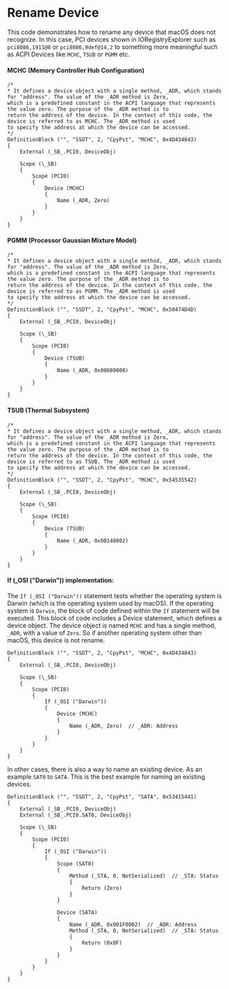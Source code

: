 # Rename Device

This code demonstrates how to rename any device that macOS does not recognize. In this case, PCI devices shown in IORegistryExplorer such as `pci8086,1911@8` or `pci8086,9def@14,2` to something more meaningful such as ACPI Devices like `MCHC`, `TSUB` or `PGMM` etc.

#### MCHC (Memory Controller Hub Configuration)

```asl
/*
* It defines a device object with a single method, _ADR, which stands for "address". The value of the _ADR method is Zero, 
which is a predefined constant in the ACPI language that represents the value zero. The purpose of the _ADR method is to 
return the address of the device. In the context of this code, the device is referred to as MCHC. The _ADR method is used
to specify the address at which the device can be accessed.
*/
DefinitionBlock ("", "SSDT", 2, "CpyPst", "MCHC", 0x4D434843)
{
    External (_SB_.PCI0, DeviceObj)

    Scope (\_SB)
    {
        Scope (PCI0)
        {
            Device (MCHC)
            {
                Name (_ADR, Zero)
            }
        }
    }
}
```

#### PGMM (Processor Gaussian Mixture Model)

```asl
/*
* It defines a device object with a single method, _ADR, which stands for "address". The value of the _ADR method is Zero, 
which is a predefined constant in the ACPI language that represents the value zero. The purpose of the _ADR method is to 
return the address of the device. In the context of this code, the device is referred to as PGMM. The _ADR method is used
to specify the address at which the device can be accessed.
*/
DefinitionBlock ("", "SSDT", 2, "CpyPst", "MCHC", 0x50474D4D)
{
    External (_SB_.PCI0, DeviceObj)

    Scope (\_SB)
    {
        Scope (PCI0)
        {
            Device (TSUB)
            {
                Name (_ADR, 0x00080000)
            }
        }
    }
}
```

#### TSUB (Thermal Subsystem)

```asl
/*
* It defines a device object with a single method, _ADR, which stands for "address". The value of the _ADR method is Zero, 
which is a predefined constant in the ACPI language that represents the value zero. The purpose of the _ADR method is to 
return the address of the device. In the context of this code, the device is referred to as TSUB. The _ADR method is used
to specify the address at which the device can be accessed.
*/
DefinitionBlock ("", "SSDT", 2, "CpyPst", "MCHC", 0x54535542)
{
    External (_SB_.PCI0, DeviceObj)

    Scope (\_SB)
    {
        Scope (PCI0)
        {
            Device (TSUB)
            {
                Name (_ADR, 0x00140002)
            }
        }
    }
}
```

#### If (_OSI ("Darwin")) implementation:

The `If (_OSI ("Darwin"))` statement tests whether the operating system is Darwin (which is the operating system used by macOS). If the operating system is `Darwin`, the block of code defined within the `If` statement will be executed. This block of code includes a Device statement, which defines a device object. The device object is named `MCHC` and has a single method, `_ADR`, with a value of `Zero`. So if another operating system other than macOS, this device is not rename.

```asl
DefinitionBlock ("", "SSDT", 2, "CpyPst", "MCHC", 0x4D434843)
{
    External (_SB_.PCI0, DeviceObj)

    Scope (\_SB)
    {
        Scope (PCI0)
        {
            If (_OSI ("Darwin"))
            {
                Device (MCHC)
                {
                    Name (_ADR, Zero)  // _ADR: Address
                }
            }
        }
    }
}
```

In other cases, there is also a way to name an existing device. As an example `SAT0` to `SATA`. This is the best example for naming an existing devices.

```asl
DefinitionBlock ("", "SSDT", 2, "CpyPst", "SATA", 0x53415441)
{
    External (_SB_.PCI0, DeviceObj)
    External (_SB_.PCI0.SAT0, DeviceObj)

    Scope (\_SB)
    {
        Scope (PCI0)
        {
            If (_OSI ("Darwin"))
            {
                Scope (SAT0)
                {
                    Method (_STA, 0, NotSerialized)  // _STA: Status
                    {
                        Return (Zero)
                    }
                }

                Device (SATA)
                {
                    Name (_ADR, 0x001F0002)  // _ADR: Address
                    Method (_STA, 0, NotSerialized)  // _STA: Status
                    {
                        Return (0x0F)
                    }
                }
            }
        }
    }
}
```
